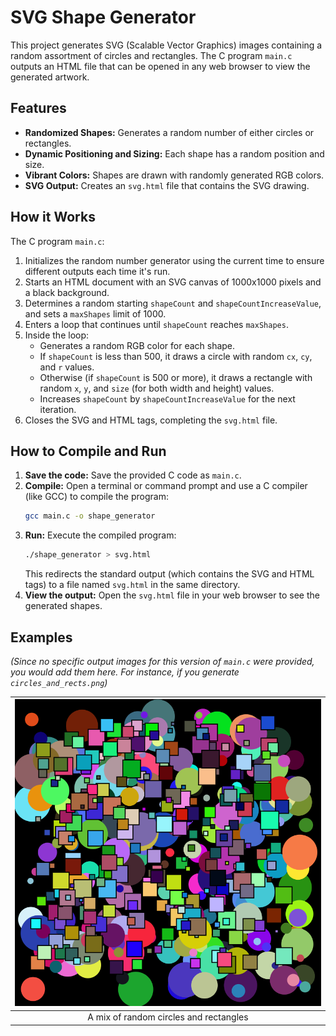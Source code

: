 # SVG Shape Generator

This project generates SVG (Scalable Vector Graphics) images containing a random assortment of circles and rectangles. The C program `main.c` outputs an HTML file that can be opened in any web browser to view the generated artwork.

## Features

* **Randomized Shapes:** Generates a random number of either circles or rectangles.
* **Dynamic Positioning and Sizing:** Each shape has a random position and size.
* **Vibrant Colors:** Shapes are drawn with randomly generated RGB colors.
* **SVG Output:** Creates an `svg.html` file that contains the SVG drawing.

## How it Works

The C program `main.c`:

1.  Initializes the random number generator using the current time to ensure different outputs each time it's run.
2.  Starts an HTML document with an SVG canvas of 1000x1000 pixels and a black background.
3.  Determines a random starting `shapeCount` and `shapeCountIncreaseValue`, and sets a `maxShapes` limit of 1000.
4.  Enters a loop that continues until `shapeCount` reaches `maxShapes`.
5.  Inside the loop:
    * Generates a random RGB color for each shape.
    * If `shapeCount` is less than 500, it draws a circle with random `cx`, `cy`, and `r` values.
    * Otherwise (if `shapeCount` is 500 or more), it draws a rectangle with random `x`, `y`, and `size` (for both width and height) values.
    * Increases `shapeCount` by `shapeCountIncreaseValue` for the next iteration.
6.  Closes the SVG and HTML tags, completing the `svg.html` file.

## How to Compile and Run

1.  **Save the code:** Save the provided C code as `main.c`.
2.  **Compile:** Open a terminal or command prompt and use a C compiler (like GCC) to compile the program:
    ```bash
    gcc main.c -o shape_generator
    ```
3.  **Run:** Execute the compiled program:
    ```bash
    ./shape_generator > svg.html
    ```
    This redirects the standard output (which contains the SVG and HTML tags) to a file named `svg.html` in the same directory.
4.  **View the output:** Open the `svg.html` file in your web browser to see the generated shapes.

## Examples

*(Since no specific output images for this version of `main.c` were provided, you would add them here. For instance, if you generate `circles_and_rects.png`)*

| ![Example Output](generated_image.png) |
| :--------------------------------------: |
|         A mix of random circles and rectangles          |